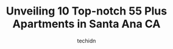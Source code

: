 ---
layout: ampstory
image: https://i0.wp.com/www.depkes.org/wp-content/uploads/2023/06/55-plus-apartments-0-in-santa-ana-ca-1685843954.jpeg?resize=640,853
author: techidn
featured: false
description: Discover the impressive array of 55 Plus Apartments options in Santa Ana CA, where you can find 10 of the largest 55 Plus Apartments establishments in the area. From renowned classics to hid
title: Unveiling 10 Top-notch 55 Plus Apartments in Santa Ana CA
cover:
   title: Unveiling 10 Top-notch 55 Plus Apartments in Santa Ana CA
   subtitle: Rickpate
   background: https://www.depkes.org/wp-content/uploads/2023/06/55-plus-apartments-0-in-santa-ana-ca-1685843954.jpeg

pages: 
 - layout: thirds
   top: <h1>#1 Heritage Village Anaheim Senior</h1>
   bottom: "<p>A lot of changed in my 8 years here from loss of good residents and community gatherings to loss of beautiful landscaping due to broken sprinklers,   Vehicles vandalized,</p>"
   background: https://www.depkes.org/wp-content/uploads/2023/06/55-plus-apartments-1-in-santa-ana-ca-1685843955.jpeg
   backgroundblur: true
 - layout: thirds
   top: <h1>#2 Casa Pacifica Senior Apartments</h1>
   bottom: "<p>Leese (manager) is amazing. She made the sometimes stressful procedure of moving into a new place easy and comfortable. She made me feel at home immediately and went out </p>"
   background: https://www.depkes.org/wp-content/uploads/2023/06/55-plus-apartments-2-in-santa-ana-ca-1685843956.jpeg
   cta:
      link: https://www.depkes.org/blog/unveiling-10-top-notch-55-plus-apartments-in-santa-ana-ca/
      text: Unveiling 10 Top-notch 55 Plus Apartments in Santa Ana CA
 - layout: thirds
   top: <h1>#3 Vista Del Rio Apartments</h1>
   bottom: "<p>1600 W Memory Ln, Santa Ana, CA 92706, United States</p>"
   background: https://www.depkes.org/wp-content/uploads/2023/06/55-plus-apartments-3-in-santa-ana-ca-1685843956.jpeg
   cta:
      link: https://www.depkes.org/blog/unveiling-10-top-notch-55-plus-apartments-in-santa-ana-ca/
      text: Unveiling 10 Top-notch 55 Plus Apartments in Santa Ana CA
 - layout: thirds
   top: <h1>#4 Palm Island Senior Apartments</h1>
   bottom: "<p>11300 Warner Ave, Fountain Valley, CA 92708, United States</p>"
   background: https://images.unsplash.com/photo-1552083974-186346191183?ixlib=rb-4.0.3&ixid=MnwxMjA3fDB8MHxwaG90by1wYWdlfHx8fGVufDB8fHx8&auto=format&fit=crop&w=640&h=853&q=80
   cta:
      link: https://www.depkes.org/blog/unveiling-10-top-notch-55-plus-apartments-in-santa-ana-ca/
      text: Unveiling 10 Top-notch 55 Plus Apartments in Santa Ana CA
 - layout: thirds
   top: <h1>#5 Coventry Court Luxury Senior Apartments</h1>
   bottom: "<p>16000 Cambridge St, Tustin, CA 92782, United States</p>"
   background: https://images.unsplash.com/photo-1489694553447-4c9339da310d?ixlib=rb-4.0.3&ixid=MnwxMjA3fDB8MHxwaG90by1wYWdlfHx8fGVufDB8fHx8&auto=format&fit=crop&w=640&h=853&q=80
   cta:
      link: https://www.depkes.org/blog/unveiling-10-top-notch-55-plus-apartments-in-santa-ana-ca/
      text: Unveiling 10 Top-notch 55 Plus Apartments in Santa Ana CA
 - layout: thirds
   top: <h1>#6 First Point Apartments</h1>
   bottom: "<p>2114 E 1st St, Santa Ana, CA 92705, United States</p>"
   background: https://images.unsplash.com/photo-1595364397663-fca4f075d796?ixlib=rb-4.0.3&ixid=MnwxMjA3fDB8MHxwaG90by1wYWdlfHx8fGVufDB8fHx8&auto=format&fit=crop&w=640&h=853&q=80
   cta:
      link: https://www.depkes.org/blog/unveiling-10-top-notch-55-plus-apartments-in-santa-ana-ca/
      text: Unveiling 10 Top-notch 55 Plus Apartments in Santa Ana CA
 - layout: thirds
   top: <h1>#7 Santa Ana Towers</h1>
   bottom: "<p>401 W 1st St, Santa Ana, CA 92701, United States</p>"
   background: https://images.unsplash.com/photo-1515405295579-ba7b45403062?ixlib=rb-4.0.3&ixid=MnwxMjA3fDB8MHxwaG90by1wYWdlfHx8fGVufDB8fHx8&auto=format&fit=crop&w=640&h=853&q=80
   cta:
      link: https://www.depkes.org/blog/unveiling-10-top-notch-55-plus-apartments-in-santa-ana-ca/
      text: Unveiling 10 Top-notch 55 Plus Apartments in Santa Ana CA
 - layout: thirds
   middle: Continue reading...
   background: https://images.unsplash.com/photo-1534312527009-56c7016453e6?ixlib=rb-4.0.3&ixid=MnwxMjA3fDB8MHxwaG90by1wYWdlfHx8fGVufDB8fHx8&auto=format&fit=crop&w=640&h=853&q=80
   cta:
      link: https://www.depkes.org/blog/unveiling-10-top-notch-55-plus-apartments-in-santa-ana-ca/
      text: Unveiling 10 Top-notch 55 Plus Apartments in Santa Ana CA
      
---